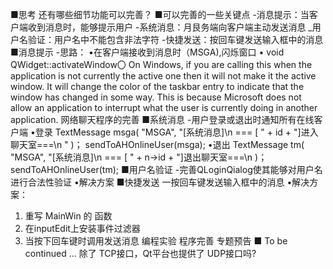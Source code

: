 ■思考
还有哪些细节功能可以完善？
■可以完善的一些关键点
-消息提示：当客户端收到消息时，能够提示用户
-系统消息：月艮务端向客户端主动发送消息
_用户名验证：用户名中不能包含非法字符
-快捷发送：按回车键发送输入框中的消息
■消息提示
-思路：
•在客户端接收到消息时（MSGA),闪烁窗口
• void QWidget::activateWindow〇
On Windows, if you are calling this when the application is not currently the
active one then it will not make it the active window. It will change the color of
the taskbar entry to indicate that the window has changed in some way. This
is because Microsoft does not allow an application to interrupt what the user
is currently doing in another application.
网络聊天程序的完善
■系统消息
-用户登录或退出时通知所有在线客户端
•登录
TextMessage msga(
"MSGA",
"[系统消息]\n === [ " + id + "]进入聊天室===\n "
)；
sendToAHOnlineUser(msga);
•退出
TextMessage tm(
"MSGA",
"[系统消息]\n === [ " + n->id + "]退出聊天室===\n
)；
sendToAHOnlineUser(tm);
■用户名验证
-完善QLoginQialog使其能够对用户名进行合法性验证
•解决方案
■快捷发送
一按回车键发送输入框中的消息
•解决方案：
1. 重写 MainWin 的 函数
2. 在inputEdit上安装事件过滤器
3. 当按下回车键时调用发送消息
编程实验 程序完善
专题预告
■ To be continued ...
除了 TCP接口，Qt平台也提供了 UDP接口吗?